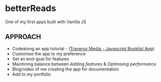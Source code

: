 # betterReads

One of my first apps built with Vanilla JS

## APPROACH

- Codealong an app tutorial - ([Traversy Media - Javascript Booklist App](https://www.youtube.com/watch?v=JaMCxVWtW58))
- Customise the app to my preference
- Set an end-goal for features
- Maintining balance between _Adding features_ & _Optimising performance_
- Blog/video of me creating the app for documentation
- Add to my portfolio
